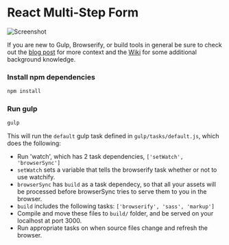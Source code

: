 # React Multi-Step Form

![Screenshot](https://cloud.githubusercontent.com/assets/871454/5573712/c49e0148-8f7e-11e4-9d3c-132a120aa5bf.png)

If you are new to Gulp, Browserify, or build tools in general be sure to check out the [blog post](http://viget.com/extend/gulp-browserify-starter-faq) for more context and the [Wiki](https://github.com/greypants/gulp-starter/wiki) for some additional background knowledge.

### Install npm dependencies

```bash
npm install
```

### Run gulp

```bash
gulp
```

This will run the `default` gulp task defined in `gulp/tasks/default.js`, which does the following:
- Run 'watch', which has 2 task dependencies, `['setWatch', 'browserSync']`
- `setWatch` sets a variable that tells the browserify task whether or not to use watchify.
- `browserSync` has `build` as a task dependecy, so that all your assets will be processed before browserSync tries to serve them to you in the browser.
- `build` includes the following tasks: `['browserify', 'sass', 'markup']`
- Compile and move these files to `build/` folder, and be served on your localhost at port 3000.
- Run appropriate tasks on when source files change and refresh the browser.
